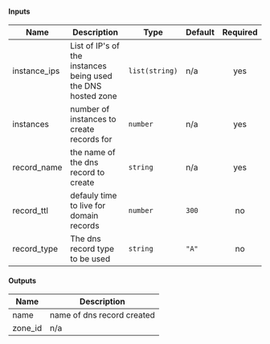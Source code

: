 #### Inputs

| Name | Description | Type | Default | Required |
|------|-------------|------|---------|:--------:|
| instance_ips | List of IP's of the instances being used  the DNS hosted zone | `list(string)` | n/a | yes |
| instances | number of instances to create records for | `number` | n/a | yes |
| record_name | the name of the dns record to create | `string` | n/a | yes |
| record_ttl | defauly time to live for domain records | `number` | `300` | no |
| record_type | The dns record type to be used | `string` | `"A"` | no |

#### Outputs

| Name | Description |
|------|-------------|
| name | name of dns record created |
| zone_id | n/a |

